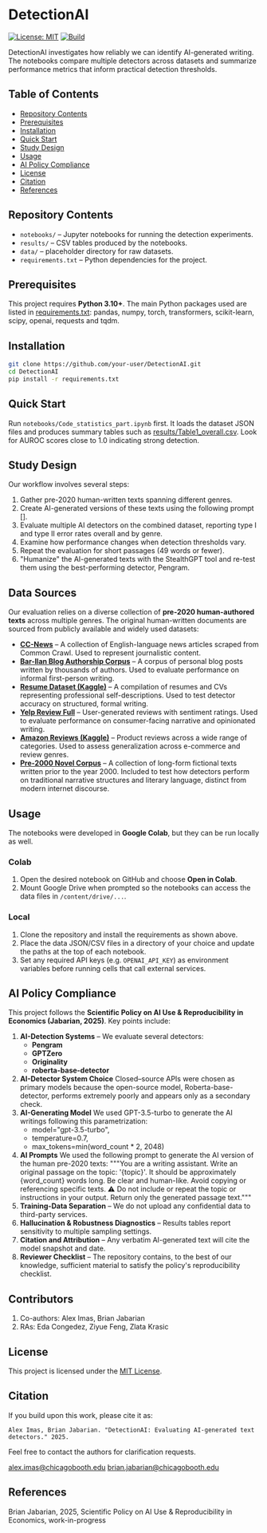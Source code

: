 # DetectionAI

[![License: MIT](https://img.shields.io/badge/License-MIT-blue.svg)](LICENSE)
[![Build](https://img.shields.io/badge/build-passing-brightgreen)](#)

DetectionAI investigates how reliably we can identify AI-generated writing. The notebooks compare multiple detectors across datasets and summarize performance metrics that inform practical detection thresholds.

## Table of Contents
- [Repository Contents](#repository-contents)
- [Prerequisites](#prerequisites)
- [Installation](#installation)
- [Quick Start](#quick-start)
- [Study Design](#study-design)
- [Usage](#usage)
- [AI Policy Compliance](#ai-policy-compliance)
- [License](#license)
- [Citation](#citation)
- [References](#references)

## Repository Contents
- `notebooks/` – Jupyter notebooks for running the detection experiments.
- `results/` – CSV tables produced by the notebooks.
- `data/` – placeholder directory for raw datasets.
- `requirements.txt` – Python dependencies for the project.

## Prerequisites
This project requires **Python 3.10+**. The main Python packages used are listed
in [requirements.txt](requirements.txt): pandas, numpy, torch, transformers,
scikit-learn, scipy, openai, requests and tqdm.

## Installation
```bash
git clone https://github.com/your-user/DetectionAI.git
cd DetectionAI
pip install -r requirements.txt
```

## Quick Start
Run `notebooks/Code_statistics_part.ipynb` first. It loads the dataset JSON files and
produces summary tables such as [results/Table1_overall.csv](results/Table1_overall.csv).
Look for AUROC scores close to 1.0 indicating strong detection.

## Study Design
Our workflow involves several steps:
1. Gather pre-2020 human-written texts spanning different genres.
2. Create AI-generated versions of these texts using the following prompt [].
3. Evaluate multiple AI detectors on the combined dataset, reporting type I and type II error rates overall and by genre.
4. Examine how performance changes when detection thresholds vary.
5. Repeat the evaluation for short passages (49 words or fewer).
6. "Humanize" the AI-generated texts with the StealthGPT tool and re-test them using the best-performing detector, Pengram.


## Data Sources

Our evaluation relies on a diverse collection of **pre-2020 human-authored texts** across multiple genres. The original human-written documents are sourced from publicly available and widely used datasets:

* **[CC-News](https://huggingface.co/datasets/cc_news)** – A collection of English-language news articles scraped from Common Crawl. Used to represent journalistic content.
* **[Bar-Ilan Blog Authorship Corpus](https://huggingface.co/datasets/barilan/blog_authorship_corpus)** – A corpus of personal blog posts written by thousands of authors. Used to evaluate performance on informal first-person writing.
* **[Resume Dataset (Kaggle)](https://www.kaggle.com/datasets/snehaanbhawal/resume-dataset)** – A compilation of resumes and CVs representing professional self-descriptions. Used to test detector accuracy on structured, formal writing.
* **[Yelp Review Full](https://huggingface.co/datasets/Yelp/yelp_review_full)** – User-generated reviews with sentiment ratings. Used to evaluate performance on consumer-facing narrative and opinionated writing.
* **[Amazon Reviews (Kaggle)](https://www.kaggle.com/datasets/kritanjalijain/amazon-reviews)** – Product reviews across a wide range of categories. Used to assess generalization across e-commerce and review genres.
* **[Pre-2000 Novel Corpus](https://github.com/computationalstylistics/100_english_novels/tree/master/corpus)** – A collection of long-form fictional texts written prior to the year 2000. Included to test how detectors perform on traditional narrative structures and literary language, distinct from modern internet discourse.

## Usage
The notebooks were developed in **Google Colab**, but they can be run locally as
well.

### Colab
1. Open the desired notebook on GitHub and choose **Open in Colab**.
2. Mount Google Drive when prompted so the notebooks can access the data files in
   `/content/drive/...`.

### Local
1. Clone the repository and install the requirements as shown above.
2. Place the data JSON/CSV files in a directory of your choice and update the
   paths at the top of each notebook.
3. Set any required API keys (e.g. `OPENAI_API_KEY`) as environment variables
   before running cells that call external services.

## AI Policy Compliance
This project follows the **Scientific Policy on AI Use & Reproducibility in Economics (Jabarian, 2025)**.
Key points include:
1. **AI-Detection Systems** – We evaluate several detectors:
   - **Pengram**
   - **GPTZero**
   - **Originality**
   - **roberta-base-detector** 
2. **AI-Detector System Choice** Closed–source APIs were chosen as primary models because the open-source model, Roberta-base-detector, performs extremely poorly and appears only as a secondary check.
3. **AI-Generating Model** We used GPT-3.5-turbo to generate the AI writings following this parametrization:
   - model="gpt-3.5-turbo",
   - temperature=0.7,
   - max_tokens=min(word_count * 2, 2048)
5. **AI Prompts** We used the following prompt to generate the AI version of the human pre-2020 texts: """You are a writing assistant. Write an original passage on the topic: '{topic}'. It should be approximately {word_count} words long. Be clear and human-like. Avoid copying or referencing specific texts. ⚠️ Do not include or repeat the topic or instructions in your output. Return only the generated passage text."""
6. **Training-Data Separation** – We do not upload any confidential data to third-party services.
7. **Hallucination & Robustness Diagnostics** – Results tables report sensitivity to multiple sampling settings.
8. **Citation and Attribution** – Any verbatim AI-generated text will cite the model snapshot and date.
9. **Reviewer Checklist** – The repository contains, to the best of our knowledge, sufficient material to satisfy the policy's reproducibility checklist.


## Contributors
1. Co-authors: Alex Imas, Brian Jabarian
2. RAs: Eda Congedez, Ziyue Feng, Zlata Krasic

## License

This project is licensed under the [MIT License](LICENSE).

## Citation
If you build upon this work, please cite it as:

```
Alex Imas, Brian Jabarian. "DetectionAI: Evaluating AI-generated text detectors." 2025.
```

Feel free to contact the authors for clarification requests.

alex.imas@chicagobooth.edu
brian.jabarian@chicagobooth.edu

## References

Brian Jabarian, 2025, Scientific Policy on AI Use & Reproducibility in Economics, work-in-progress

